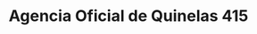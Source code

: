 ---
title: "Agencia Oficial de Quinelas 415"
url: /comandante-andresito/agencia-oficial-de-quinelas-415/
shop: lotería
---